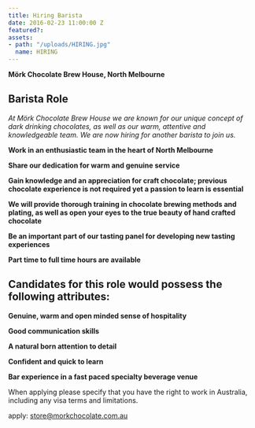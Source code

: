 ```yaml
---
title: Hiring Barista
date: 2016-02-23 11:00:00 Z
featured?: 
assets:
- path: "/uploads/HIRING.jpg"
  name: HIRING
---
```


**Mörk Chocolate Brew House, North Melbourne**


## Barista Role

*At Mörk Chocolate Brew House we are known for our unique concept of dark drinking chocolates, as well as our warm, attentive and knowledgeable team. We are now hiring for another barista to join us.*

**Work in an enthusiastic team in the heart of North Melbourne**

**Share our dedication for warm and genuine service**

**Gain knowledge and an appreciation for craft chocolate; previous chocolate experience is not required yet a passion to learn is essential**

**We will provide thorough training in chocolate brewing methods and plating, as well as open your eyes to the true beauty of hand crafted chocolate**

**Be an important part of our tasting panel for developing new tasting experiences**

**Part time to full time hours are available**
 

## Candidates for this role would possess the following attributes:

**Genuine, warm and open minded sense of hospitality**

**Good communication skills**

**A natural born attention to detail**

**Confident and quick to learn**

**Bar experience in a fast paced specialty beverage venue**
 

When applying please specify that you have the right to work in Australia, including any visa terms and limitations.

apply: store@morkchocolate.com.au
